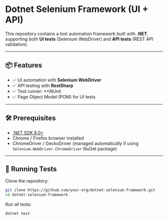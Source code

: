 # Dotnet Selenium Framework (UI + API)

This repository contains a test automation framework built with **.NET**, supporting both **UI tests** (Selenium
WebDriver) and **API tests** (REST API validation).

---

## 📦 Features

- ✅ UI automation with **Selenium WebDriver**
- ✅ API testing with **RestSharp**
- ✅ Test runner: **NUnit
- ✅ Page Object Model (POM) for UI tests

---

## 🛠️ Prerequisites

- [.NET SDK 8.0+](https://dotnet.microsoft.com/download)
- Chrome / Firefox browser installed
- ChromeDriver / GeckoDriver (managed automatically if using `Selenium.WebDriver.ChromeDriver` NuGet package)

---

## 🚀 Running Tests

Clone the repository:

```bash
git clone https://github.com/your-org/dotnet-selenium-framework.git
cd dotnet-selenium-framework
```

Run all tests:

```bash
dotnet test
```
